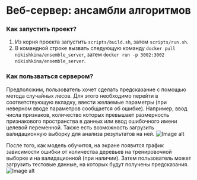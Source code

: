 # Веб-сервер: ансамбли алгоритмов
### Как запустить проект? 
1. Из корня проекта запустить ```scripts/build.sh```, затем ```scripts/run.sh```.
2. В командной строке вызвать следующую команду ```docker pull nikishkina/ensemble_server```, затем ```docker run -p 3002:3002 nikishkina/ensemble_server```.

### Как пользваться сервером? 
Предположим, пользователь хочет сделать предсказание с помощью метода случайных лесов. Для этого необходимо перейти в соответствующую вкладку, ввести желаемые параметры (при неверном вводе параметров сообщается об ошибке). Например, ввод числа признаков, количество которых превышает размерность признакового пространства в данных или ввод ошибочного имени целевой переменной. Также есть возможность загрузить валидационную выборку для анализа результатов на ней.
![Image alt](https://github.com/{zhenyanikishkina}/{task3}/raw/{branch}/{path}/1.png)

После того, как модель обучится, на экране появится график зависимости ошибки от количества деревьев на тренировочной выборке и на валидационной (при наличии). Затем пользователь может загрузить тестовые данные, на которых будут получены предсказания.
![Image alt](https://github.com/{zhenyanikishkina}/{task3}/raw/{branch}/{path}/2.png)
